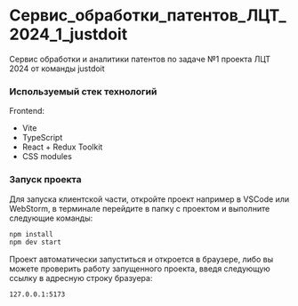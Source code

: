 # Сервис_обработки_патентов_ЛЦТ_2024_1_justdoit

Сервис обработки и аналитики патентов по задаче №1 проекта ЛЦТ 2024 от команды justdoit

### Используемый стек технологий

Frontend:
* Vite
* TypeScript
* React + Redux Toolkit
* CSS modules

### Запуск проекта

Для запуска клиентской части, откройте проект например в VSCode или WebStorm, в терминале перейдите в папку с проектом и выполните следующие команды:

```sh
npm install
npm dev start
```

Проект автоматически запуститься и откроется в браузере, либо вы можете проверить работу запущенного проекта, введя
следующую ссылку в адресную строку бразуера:

```sh
127.0.0.1:5173
```